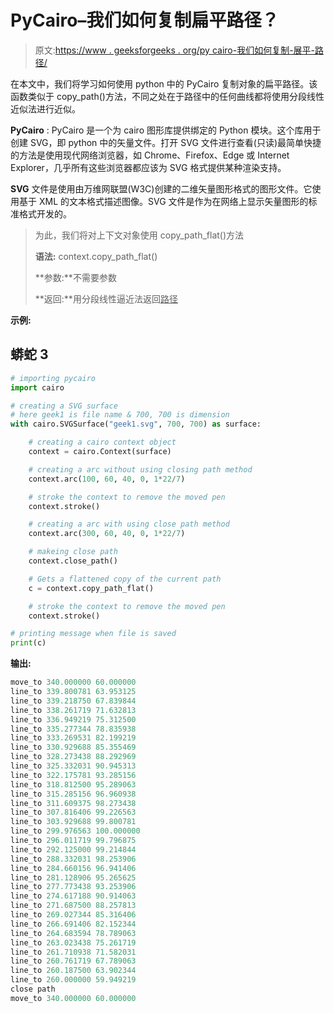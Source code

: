 # PyCairo–我们如何复制扁平路径？

> 原文:[https://www . geeksforgeeks . org/py cairo-我们如何复制-展平-路径/](https://www.geeksforgeeks.org/pycairo-how-we-can-copy-flattened-path/)

在本文中，我们将学习如何使用 python 中的 PyCairo 复制对象的扁平路径。该函数类似于 copy_path()方法，不同之处在于路径中的任何曲线都将使用分段线性近似法进行近似。

**PyCairo** : PyCairo 是一个为 cairo 图形库提供绑定的 Python 模块。这个库用于创建 SVG，即 python 中的矢量文件。打开 SVG 文件进行查看(只读)最简单快捷的方法是使用现代网络浏览器，如 Chrome、Firefox、Edge 或 Internet Explorer，几乎所有这些浏览器都应该为 SVG 格式提供某种渲染支持。

**SVG** 文件是使用由万维网联盟(W3C)创建的二维矢量图形格式的图形文件。它使用基于 XML 的文本格式描述图像。SVG 文件是作为在网络上显示矢量图形的标准格式开发的。

> 为此，我们将对上下文对象使用 copy_path_flat()方法
> 
> **语法:** context.copy_path_flat()
> 
> **参数:**不需要参数
> 
> **返回:**用分段线性逼近法返回<u>路径</u>

**示例:**

## 蟒蛇 3

```py
# importing pycairo
import cairo

# creating a SVG surface
# here geek1 is file name & 700, 700 is dimension
with cairo.SVGSurface("geek1.svg", 700, 700) as surface:

    # creating a cairo context object
    context = cairo.Context(surface)

    # creating a arc without using closing path method
    context.arc(100, 60, 40, 0, 1*22/7)

    # stroke the context to remove the moved pen
    context.stroke()

    # creating a arc with using close path method
    context.arc(300, 60, 40, 0, 1*22/7)

    # makeing close path
    context.close_path()

    # Gets a flattened copy of the current path
    c = context.copy_path_flat()

    # stroke the context to remove the moved pen
    context.stroke()

# printing message when file is saved
print(c)
```

**输出:**

```py
move_to 340.000000 60.000000
line_to 339.800781 63.953125
line_to 339.218750 67.839844
line_to 338.261719 71.632813
line_to 336.949219 75.312500
line_to 335.277344 78.835938
line_to 333.269531 82.199219
line_to 330.929688 85.355469
line_to 328.273438 88.292969
line_to 325.332031 90.945313
line_to 322.175781 93.285156
line_to 318.812500 95.289063
line_to 315.285156 96.960938
line_to 311.609375 98.273438
line_to 307.816406 99.226563
line_to 303.929688 99.800781
line_to 299.976563 100.000000
line_to 296.011719 99.796875
line_to 292.125000 99.214844
line_to 288.332031 98.253906
line_to 284.660156 96.941406
line_to 281.128906 95.265625
line_to 277.773438 93.253906
line_to 274.617188 90.914063
line_to 271.687500 88.257813
line_to 269.027344 85.316406
line_to 266.691406 82.152344
line_to 264.683594 78.789063
line_to 263.023438 75.261719
line_to 261.710938 71.582031
line_to 260.761719 67.789063
line_to 260.187500 63.902344
line_to 260.000000 59.949219
close path
move_to 340.000000 60.000000

```
